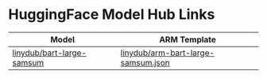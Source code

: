 # HuggingFace Model Hub Links

| Model | ARM Template |
| ----- | ------------ |
| [linydub/bart-large-samsum](https://huggingface.co/linydub/bart-large-samsum) | [linydub/arm-bart-large-samsum.json](./linydub/arm-bart-large-samsum.json) |
